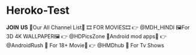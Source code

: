 # Heroko-Test
 𝐉𝐎𝐈𝐍 𝐔𝐒  💓Our All Channel List💓    🎞️ FOR MOVIES🎞️ 👉 @MDH_HINDI 🖼️For 3D 4K WALLPAPER🖼️ 👉 @HDPicsZone 📳Android mod apps📳 👉 @AndroidRush 🔞 For 18+ Movie🔞 👉 @HMDhub 🤹 For Tv Shows
